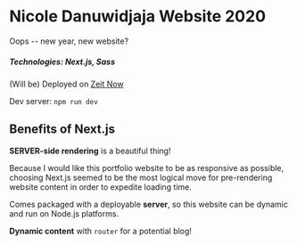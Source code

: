 # Nicole Danuwidjaja Website 2020

Oops -- new year, new website?

##### Technologies: Next.js, Sass

(Will be) Deployed on [Zeit Now](https://zeit.co/download)

Dev server: `npm run dev`

## Benefits of Next.js
**SERVER-side rendering** is a beautiful thing!

Because I would like this portfolio website to be as responsive as possible, choosing Next.js seemed to be the most logical move for pre-rendering website content in order to expedite loading time.

Comes packaged with a deployable **server**, so this website can be dynamic and run on Node.js platforms.

**Dynamic content** with `router` for a potential blog!

